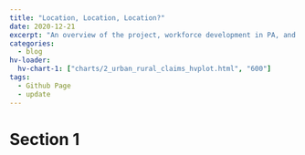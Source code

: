 ```yaml
---
title: "Location, Location, Location?"
date: 2020-12-21
excerpt: "An overview of the project, workforce development in PA, and statewide impacts of COVID-19 on employment"
categories:
  - blog
hv-loader:
  hv-chart-1: ["charts/2_urban_rural_claims_hvplot.html", "600"]
tags:
  - Github Page
  - update
---
```



<div id="hv-chart-1"></div>

# Section 1


